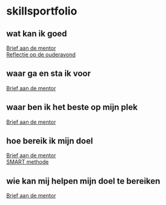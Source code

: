 # skillsportfolio

## wat kan ik goed
[Brief aan de mentor](opdracht_1.md)
<br>
[Reflectie op de ouderavond](opdracht_3.md)

## waar ga en sta ik voor
[Brief aan de mentor](opdracht_1.md)

## waar ben ik het beste op mijn plek
[Brief aan de mentor](opdracht_1.md)

## hoe bereik ik mijn doel
[Brief aan de mentor](opdracht_1.md)
<br>
[SMART methode](opdracht_4.md)

## wie kan mij helpen mijn doel te bereiken
[Brief aan de mentor](opdracht_1.md)
